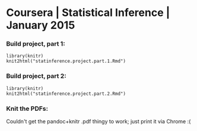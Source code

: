 # Coursera | Statistical Inference | January 2015

### Build project, part 1:

```
library(knitr)
knit2html("statinference.project.part.1.Rmd")
```

### Build project, part 2:

```
library(knitr)
knit2html("statinference.project.part.2.Rmd")
```

### Knit the PDFs:

Couldn't get the pandoc+knitr .pdf thingy to work; just print it via Chrome :(
